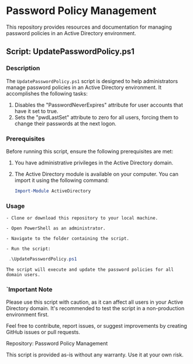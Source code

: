 # Password Policy Management

This repository provides resources and documentation for managing password policies in an Active Directory environment.

## Script: UpdatePasswordPolicy.ps1

### Description

The `UpdatePasswordPolicy.ps1` script is designed to help administrators manage password policies in an Active Directory environment. It accomplishes the following tasks:

1. Disables the "PasswordNeverExpires" attribute for user accounts that have it set to true.
2. Sets the "pwdLastSet" attribute to zero for all users, forcing them to change their passwords at the next logon.

### Prerequisites

Before running this script, ensure the following prerequisites are met:

1. You have administrative privileges in the Active Directory domain.
2. The Active Directory module is available on your computer. You can import it using the following command:

   ```powershell
   Import-Module ActiveDirectory
   ```
### Usage

    - Clone or download this repository to your local machine.

    - Open PowerShell as an administrator.

    - Navigate to the folder containing the script.

    - Run the script:
   ```powershell
    .\UpdatePasswordPolicy.ps1
   ```

    The script will execute and update the password policies for all domain users.

### `Important Note

Please use this script with caution, as it can affect all users in your Active Directory domain. It's recommended to test the script in a non-production environment first.

Feel free to contribute, report issues, or suggest improvements by creating GitHub issues or pull requests.

Repository: Password Policy Management

This script is provided as-is without any warranty. Use it at your own risk.
